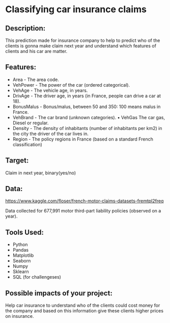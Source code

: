 # Classifying car insurance claims

## Description:
This prediction made for insurance company to help to predict who of the clients is gonna make claim next year and understand which features of clients and his car are matter.

## Features:
- Area - The area code. 
- VehPower - The power of the car (ordered categorical). 
- VehAge - The vehicle age, in years. 
- DrivAge - The driver age, in years (in France, people can drive a car at 18). 
- BonusMalus - Bonus/malus, between 50 and 350: 100 means malus in France. 
- VehBrand - The car brand (unknown categories). • VehGas The car gas, Diesel or regular. 
- Density - The density of inhabitants (number of inhabitants per km2) in the city the driver of the car lives in. 
- Region - The policy regions in France (based on a standard French classification)

## Target: 
Claim in next year, binary(yes/no) 

## Data: 
https://www.kaggle.com/floser/french-motor-claims-datasets-fremtpl2freq

Data collected for 677,991 motor third-part liability policies (observed on a year).

## Tools Used:
- Python
- Pandas
- Matplotlib
- Seaborn
- Numpy
- Sklearn
- SQL (for challengeses)

## Possible impacts of your project:
Help car insurance to understand who of the clients could cost money for the company and based on this information give these clients higher prices on insurance.
